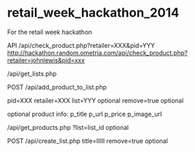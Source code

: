 retail_week_hackathon_2014
==========================

For the retail week hackathon


API
/api/check_product.php?retailer=XXX&pid=YYY
http://hackathon.random.ometria.com/api/check_product.php?retailer=johnlewis&pid=xxx

/api/get_lists.php

POST
/api/add_product_to_list.php

pid=XXX
retailer=XXX
list=YYY optional
remove=true optional

optional product info:
p_title
p_url
p_price
p_image_url


/api/get_products.php
?list=list_id optional

POST
/api/create_list.php
title=IIIII
remove=true optional
